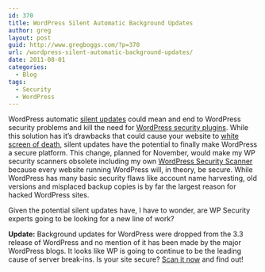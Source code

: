 ```yaml
---
id: 370
title: WordPress Silent Automatic Background Updates
author: greg
layout: post
guid: http://www.gregboggs.com/?p=370
url: /wordpress-silent-automatic-background-updates/
date: 2011-08-01
categories:
  - Blog
tags:
  - Security
  - WordPress
---
```

WordPress automatic [silent updates][1] could mean and end to WordPress security problems and kill the need for [WordPress security plugins][2]. While this solution has it&#8217;s drawbacks that could cause your website to [white screen of death][3], silent updates have the potential to finally make WordPress a secure platform. This change, planned for November, would make my WP security scanners obsolete including my own [WordPress Security Scanner][4] because every website running WordPress will, in theory, be secure. While WordPress has many basic security flaws like account name harvesting, old versions and misplaced backup copies is by far the largest reason for hacked WordPress sites.

Given the potential silent updates have, I have to wonder, are WP Security experts going to be looking for a new line of work?

**Update:** Background updates for WordPress were dropped from the 3.3 release of WordPress and no mention of it has been made by the major WordPress blogs. It looks like WP is going to continue to be the leading cause of server break-ins. Is your site secure? [Scan it now][5] and find out!

 [1]: http://wpcandy.com/reports/wordpress-3-3-could-be-the-u-update
 [2]: http://www.gregboggs.com/wordpress-security-plugins/ "WordPress Security Plugins"
 [3]: http://yoast.com/wordpress-debug/
 [4]: http://wpscanner.gregboggs.com
 [5]: http://www.scanwp.com "WordPress Scanner"